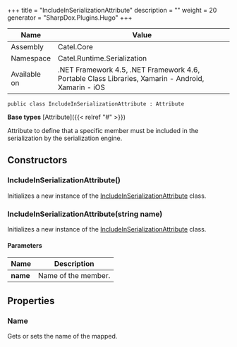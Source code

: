 

+++
title = "IncludeInSerializationAttribute" 
description = ""
weight = 20
generator = "SharpDox.Plugins.Hugo"
+++

Name|Value
---|---
Assembly|Catel.Core
Namespace|Catel.Runtime.Serialization
Available on|.NET Framework 4.5, .NET Framework 4.6, Portable Class Libraries, Xamarin - Android, Xamarin - iOS

```
public class IncludeInSerializationAttribute : Attribute
```

**Base types**
[Attribute]({{< relref "#" >}})

Attribute to define that a specific member must be included in the serialization by the serialization engine.

## Constructors

### IncludeInSerializationAttribute()

Initializes a new instance of the [IncludeInSerializationAttribute](#) class.

### IncludeInSerializationAttribute(string name)

Initializes a new instance of the [IncludeInSerializationAttribute](#) class.

#### Parameters

Name|Description
---|---
**name**|Name of the member.

## Properties

### Name

Gets or sets the name of the mapped.

